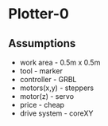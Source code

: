 # Plotter-0
## Assumptions
- work area - 0.5m x 0.5m
- tool - marker
- controller - GRBL
- motors(x,y) - steppers
- motor(z) - servo
- price - cheap
- drive system - coreXY
